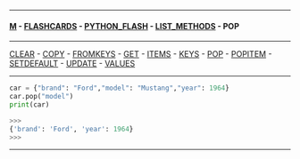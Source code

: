 
---

#### [M](https://github.com/ttltrk/TTT/blob/master/menu.md) - [FLASHCARDS](https://github.com/ttltrk/TTT/tree/master/FLASHCARDS/FLASHCARDS.md) - [PYTHON_FLASH](https://github.com/ttltrk/TTT/tree/master/FLASHCARDS/PYTHON_FLASH/PYTHON_FLASH.md) - [LIST_METHODS](https://github.com/ttltrk/TTT/tree/master/FLASHCARDS/PYTHON_FLASH/DICT_METHODS/DICT_METHODS.md) - POP

---

[CLEAR](https://github.com/ttltrk/TTT/tree/master/FLASHCARDS/PYTHON_FLASH/DICT_METHODS/CLEAR.md) -
[COPY](https://github.com/ttltrk/TTT/tree/master/FLASHCARDS/PYTHON_FLASH/DICT_METHODS/COPY.md) -
[FROMKEYS](https://github.com/ttltrk/TTT/tree/master/FLASHCARDS/PYTHON_FLASH/DICT_METHODS/FROMKEYS.md) -
[GET](https://github.com/ttltrk/TTT/tree/master/FLASHCARDS/PYTHON_FLASH/DICT_METHODS/GET.md) -
[ITEMS](https://github.com/ttltrk/TTT/tree/master/FLASHCARDS/PYTHON_FLASH/DICT_METHODS/ITEMS.md) -
[KEYS](https://github.com/ttltrk/TTT/tree/master/FLASHCARDS/PYTHON_FLASH/DICT_METHODS/KEYS.md) -
[POP](https://github.com/ttltrk/TTT/tree/master/FLASHCARDS/PYTHON_FLASH/DICT_METHODS/POP.md) -
[POPITEM](https://github.com/ttltrk/TTT/tree/master/FLASHCARDS/PYTHON_FLASH/DICT_METHODS/POPITEM.md) -
[SETDEFAULT](https://github.com/ttltrk/TTT/tree/master/FLASHCARDS/PYTHON_FLASH/DICT_METHODS/SETDEFAULT.md) -
[UPDATE](https://github.com/ttltrk/TTT/tree/master/FLASHCARDS/PYTHON_FLASH/DICT_METHODS/UPDATE.md) -
[VALUES](https://github.com/ttltrk/TTT/tree/master/FLASHCARDS/PYTHON_FLASH/DICT_METHODS/VALUES.md)

---

```py
car = {"brand": "Ford","model": "Mustang","year": 1964}
car.pop("model")
print(car)

>>>
{'brand': 'Ford', 'year': 1964}
>>>
```

---
